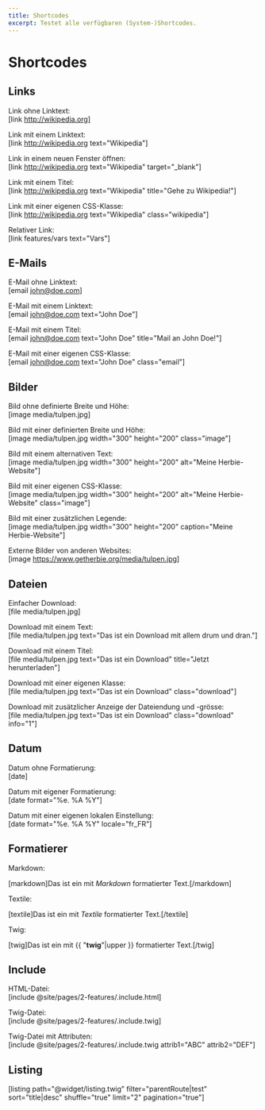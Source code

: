 ```yaml
---
title: Shortcodes
excerpt: Testet alle verfügbaren (System-)Shortcodes.
---
```


# Shortcodes

## Links

Link ohne Linktext:  
[link http://wikipedia.org]
    
Link mit einem Linktext:  
[link http://wikipedia.org text="Wikipedia"]
      
Link in einem neuen Fenster öffnen:  
[link http://wikipedia.org text="Wikipedia" target="_blank"]
      
Link mit einem Titel:  
[link http://wikipedia.org text="Wikipedia" title="Gehe zu Wikipedia!"]

Link mit einer eigenen CSS-Klasse:  
[link http://wikipedia.org text="Wikipedia" class="wikipedia"]    
  
Relativer Link:  
[link features/vars text="Vars"]    


## E-Mails

E-Mail ohne Linktext:  
[email john@doe.com]

E-Mail mit einem Linktext:  
[email john@doe.com text="John Doe"]

E-Mail mit einem Titel:        
[email john@doe.com text="John Doe" title="Mail an John Doe!"]

E-Mail mit einer eigenen CSS-Klasse:        
[email john@doe.com text="John Doe" class="email"]  


## Bilder

Bild ohne definierte Breite und Höhe:   
[image media/tulpen.jpg]
      
Bild mit einer definierten Breite und Höhe:  
[image media/tulpen.jpg width="300" height="200" class="image"] 
      
Bild mit einem alternativen Text:        
[image media/tulpen.jpg width="300" height="200" alt="Meine Herbie-Website"]

Bild mit einer eigenen CSS-Klasse:  
[image media/tulpen.jpg width="300" height="200" alt="Meine Herbie-Website" class="image"]

Bild mit einer zusätzlichen Legende:  
[image media/tulpen.jpg width="300" height="200" caption="Meine Herbie-Website"]

Externe Bilder von anderen Websites:  
[image https://www.getherbie.org/media/tulpen.jpg]


## Dateien

Einfacher Download:      
[file media/tulpen.jpg]
    
Download mit einem Text:      
[file media/tulpen.jpg text="Das ist ein Download mit allem drum und dran."]
      
Download mit einem Titel:  
[file media/tulpen.jpg text="Das ist ein Download" title="Jetzt herunterladen"]
      
Download mit einer eigenen Klasse:  
[file media/tulpen.jpg text="Das ist ein Download" class="download"]
      
Download mit zusätzlicher Anzeige der Dateiendung und -grösse:  
[file media/tulpen.jpg text="Das ist ein Download" class="download" info="1"]


## Datum
  
Datum ohne Formatierung:  
[date]

Datum mit eigener Formatierung:      
[date format="%e. %A %Y"]
    
Datum mit einer eigenen lokalen Einstellung:  
[date format="%e. %A %Y" locale="fr_FR"]


## Formatierer

Markdown: 
 
[markdown]Das ist ein mit *Markdown* formatierter Text.[/markdown]
      
Textile: 
       
[textile]Das ist ein mit *Textile* formatierter Text.[/textile]

Twig:  

[twig]Das ist ein mit {{ "<b>twig</b>"|upper }} formatierter Text.[/twig]


## Include

HTML-Datei:  
[include @site/pages/2-features/.include.html]

Twig-Datei:    
[include @site/pages/2-features/.include.twig]

Twig-Datei mit Attributen:  
[include @site/pages/2-features/.include.twig attrib1="ABC" attrib2="DEF"]


## Listing

[listing path="@widget/listing.twig" filter="parentRoute|test" sort="title|desc" shuffle="true" limit="2" pagination="true"]


<style>
figure img {
    max-width:100%;
}
</style>
